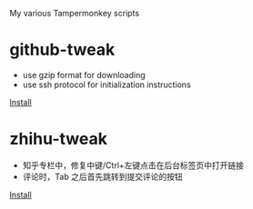 My various Tampermonkey scripts

github-tweak
===
* use gzip format for downloading
* use ssh protocol for initialization instructions

[Install](https://github.com/lilydjwg/tampermonkey-scripts/raw/master/github-tweak.user.js)

zhihu-tweak
===
* 知乎专栏中，修复中键/Ctrl+左键点击在后台标签页中打开链接
* 评论时，Tab 之后首先跳转到提交评论的按钮

[Install](https://github.com/lilydjwg/tampermonkey-scripts/raw/master/zhihu-tweak.user.js)
